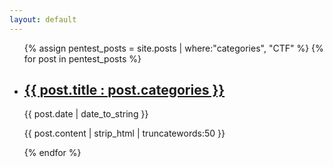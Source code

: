```yaml
---
layout: default
---
```


<ul>
    {% assign pentest_posts = site.posts | where:"categories", "CTF" %}
    {% for post in pentest_posts %}
      <li>
          <h2><a href="{{ post.url | prepend: site.baseurl | replace: '//', '/' }}">{{ post.title : post.categories }}</a></h2>
          <time datetime="{{ post.date | date_to_xmlschema }}">{{ post.date | date_to_string }}</time>
          <p>{{ post.content | strip_html | truncatewords:50 }}</p>
      </li>
    {% endfor %}
</ul>
